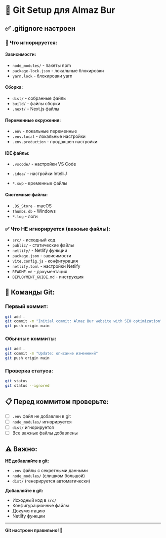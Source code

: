 # 🔧 Git Setup для Almaz Bur

## ✅ .gitignore настроен

### 🚫 **Что игнорируется:**

#### **Зависимости:**
- `node_modules/` - пакеты npm
- `package-lock.json` - локальные блокировки
- `yarn.lock` - блокировки yarn

#### **Сборка:**
- `dist/` - собранные файлы
- `build/` - файлы сборки
- `.next/` - Next.js файлы

#### **Переменные окружения:**
- `.env` - локальные переменные
- `.env.local` - локальные настройки
- `.env.production` - продакшен настройки

#### **IDE файлы:**
- `.vscode/` - настройки VS Code

- `.idea/` - настройки IntelliJ
- `*.swp` - временные файлы

#### **Системные файлы:**
- `.DS_Store` - macOS
- `Thumbs.db` - Windows
- `*.log` - логи

### ✅ **Что НЕ игнорируется (важные файлы):**

- `src/` - исходный код
- `public/` - статические файлы
- `netlify/` - Netlify функции
- `package.json` - зависимости
- `vite.config.js` - конфигурация
- `netlify.toml` - настройки Netlify
- `README.md` - документация
- `DEPLOYMENT_GUIDE.md` - инструкция

## 🚀 **Команды Git:**

### **Первый коммит:**
```bash
git add .
git commit -m "Initial commit: Almaz Bur website with SEO optimization"
git push origin main
```

### **Обычные коммиты:**
```bash
git add .
git commit -m "Update: описание изменений"
git push origin main
```

### **Проверка статуса:**
```bash
git status
git status --ignored
```

## 📋 **Перед коммитом проверьте:**

- [ ] `.env` файл не добавлен в git
- [ ] `node_modules/` игнорируется
- [ ] `dist/` игнорируется
- [ ] Все важные файлы добавлены

## ⚠️ **Важно:**

**НЕ добавляйте в git:**
- `.env` файлы с секретными данными
- `node_modules/` (слишком большой)
- `dist/` (генерируется автоматически)

**Добавляйте в git:**
- Исходный код в `src/`
- Конфигурационные файлы
- Документацию
- Netlify функции

---

**Git настроен правильно! 🎉**
